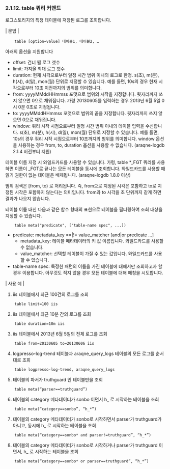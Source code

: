 ### 2.1.12. table 쿼리 커맨드

로그스토리지의 특정 테이블에 저장된 로그를 조회합니다.

\| 문법 \|

~~~~
	table [option=value] 테이블1, 테이블2, …
~~~~

아래의 옵션을 지원합니다

 * offset: 건너 뛸 로그 갯수
 * limit: 가져올 최대 로그 갯수
 * duration: 현재 시각으로부터 일정 시간 범위 이내의 로그로 한정. s(초),  m(분), h(시), d(일), mon(월) 단위로 지정할 수 있습니다. 예를 들면, 10s의 경우 현재 시각으로부터 10초 이전까지의 범위를 의미합니다.
 * from: yyyyMMddHHmmss 포맷으로 범위의 시작을 지정합니다. 뒷자리까지 쓰지 않으면 0으로 채워집니다. 가령 20130605를 입력하는 경우 2013년 6월 5일 0시 0분 0초로 지정됩니다.
 * to: yyyyMMddHHmmss 포맷으로 범위의 끝을 지정합니다. 뒷자리까지 쓰지 않으면 0으로 채워집니다.
 * window: 쿼리 시작 시점으로부터 일정 시간 범위 이내의 테이블 입력을 수신합니다. s(초),  m(분), h(시), d(일), mon(월) 단위로 지정할 수 있습니다. 예를 들면, 10s의 경우 쿼리 시작 시점으로부터 10초까지의 범위를 의미합니다. window 옵션을 사용하는 경우 from, to, duration 옵션을 사용할 수 없습니다. (araqne-logdb 2.1.4 버전부터 지원)


테이블 이름 지정 시 와일드카드를 사용할 수 있습니다. 가령, table *_FGT 쿼리를 사용하면 이름이 _FGT로 끝나는 모든 테이블을 동시에 조회합니다. 와일드카드를 사용할 때 읽기 권한이 없는 테이블은 배제됩니다.  (araqne-logdb 1.8.0 이상)

범위 검색은 [from, to) 로 처리됩니다. 즉, from으로 지정된 시각은 포함하고 to로 지정된 시각은 포함하지 않는다는 의미입니다. from과 to 시각을 초 단위까지 같게 하면 결과가 나오지 않습니다.

테이블 이름 대신 다음과 같은 함수 형태의 표현으로 테이블을 필터링하여 조회 대상을 지정할 수 있습니다.

~~~~
	table meta("predicate", ["table-name spec", ...])
~~~~

 * predicate: metadata\_key ==|!= value\_matcher [and|or predicate ...] 
     * metadata\_key: 테이블 메타데이터의 키 값 이름입니다. 와일드카드를 사용할 수 없습니다.
	 * value\_matcher: 선택할 테이블이 가질 수 있는 값입니다. 와일드카드를 사용할 수 있습니다.
 * table-name spec: 특정한 패턴의 이름을 가진 테이블에 대해서만 조회하고자 할 경우 이용합니다. 아무것도 적지 않을 경우 모든 테이블에 대해 매칭을 시도합니다.

\| 사용 예 \|

1) iis 테이블에서 최근 100건의 로그를 조회

~~~~
	table limit=100 iis
~~~~

2) iis 테이블에서 최근 10분 간의 로그를 조회

~~~~
	table duration=10m iis
~~~~

3) iis 테이블에서 2013년 6월 5일의 전체 로그를 조회

~~~~
	table from=20130605 to=20130606 iis
~~~~

4) logpresso-log-trend 테이블과 araqne_query_logs 테이블의 모든 로그를 순서대로 조회

~~~~
	table logpresso-log-trend, araqne_query_logs
~~~~

5) 테이블의 파서가 truthguard 인 테이블만을 조회

~~~~
	table meta(“parser==truthguard”)
~~~~

6) 테이블의 category 메타데이터가 sonbo 이면서 h_ 로 시작하는 테이블을 조회

~~~~
	table meta(“category==sonbo”, “h_*”)
~~~~

7) 테이블의 category 메타데이터가 sonbo로 시작하면서 parser가 truthguard가 아니고, 동시에 h_ 로 시작하는 테이블을 조회

~~~~
	table meta(“category==sonbo* and parser!=truthguard”, “h_*”)
~~~~

8) 테이블의 category 메타데이터가 sonbo로 시작하거나 parser가 truthguard 이면서, h_ 로 시작하는 테이블을 조회

~~~~
	table meta(“category==sonbo* or parser==truthguard”, “h_*”)
~~~~
